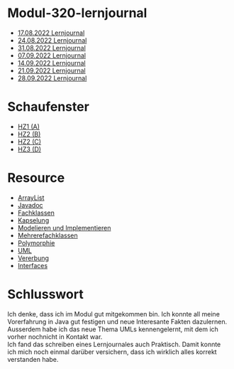 # Modul-320-lernjournal

- [17.08.2022 Lernjournal](./src/17.08.2022/lernjournal.md)
- [24.08.2022 Lernjournal](./src/24.08.2022/lernjournal.md)
- [31.08.2022 Lernjournal](./src/31.08.2022/lernjournal.md)
- [07.09.2022 Lernjournal](./src/07.09.2022/lernjournal.md)
- [14.09.2022 Lernjournal](./src/14.09.2022/lernjournal.md)
- [21.09.2022 Lernjournal](./src/21.09.2022/lernjournal.md)
- [28.09.2022 Lernjournal](./src/28.09.2022/lernjournal.md)

# Schaufenster 
- [HZ1 (A)](./src/schaufenster/HZ1.md)
- [HZ2 (B)](./src/schaufenster/HZ2.md)
- [HZ2 (C)](./src/schaufenster/HZ3.md)
- [HZ3 (D)](./src/schaufenster/HZ4.md)
 
# Resource 
- [ArrayList](./src/resources/arraylist/)
- [Javadoc](./src/resources/javadoc/)
- [Fachklassen](./src/resources/fachklassen/)
- [Kapselung](./src/resources/kapselung/)
- [Modelieren und Implementieren](./src/resources/mandi/)
- [Mehrerefachklassen](./src/resources/mehrereFachklassen/)
- [Polymorphie](./src/resources/polymorphie/)
- [UML](./src/resources/uml/)
- [Vererbung](./src/resources/vererbung/)
- [Interfaces](./src/resources/interfaces/)

# Schlusswort
Ich denke, dass ich im Modul gut mitgekommen bin. Ich konnte all meine Vorerfahrung in Java gut festigen und neue Interesante Fakten dazulernen. Ausserdem habe ich das neue Thema UMLs kennengelernt, mit dem ich vorher nochnicht in Kontakt war. 
<br/>
Ich fand das schreiben eines Lernjournales auch Praktisch. Damit konnte ich mich noch einmal darüber versichern, dass ich wirklich alles korrekt verstanden habe.
